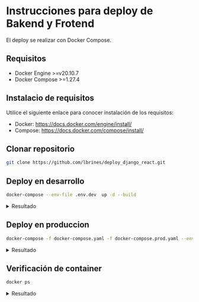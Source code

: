 # Instrucciones para deploy de Bakend y Frotend

El deploy se realizar con Docker Compose.

## Requisitos

* Docker Engine >=v20.10.7
* Docker Compose >=1.27.4

## Instalacio de requisitos

Utilice el siguiente enlace para conocer instalación de los requisitos:

* Docker: <https://docs.docker.com/engine/install/>
* Compose: <https://docs.docker.com/compose/install/>

## Clonar repositorio
```bash
git clone https://github.com/lbrines/deploy_django_react.git
```

## Deploy en desarrollo

```bash
docker-compose --env-file .env.dev  up -d --build
```

<details>
  <summary>Resultado</summary>

```bash
Building backend
Step 1/8 : FROM python:3.6
---> b58bb3901b01
Step 2/8 : ENV PYTHONUNBUFFERED=1
---> Using cache
---> 7a44527d38cb
Step 3/8 : RUN apt-get update && apt-get install graphviz graphviz-dev postgresql-client -y && rm -rf /var/lib/apt/lists/*
---> Using cache
---> cdeaf9142f85
Step 4/8 : RUN pip install psycopg2 && pip install psycopg2-binary
---> Using cache
---> ba1aaa52ed0f
Step 5/8 : WORKDIR /code
---> Using cache
.
.
.
.
Starting prueba02_db_1 ... done
Starting prueba02_backend_1 ... done
Starting prueba02_frontend_1 ... done
```
</details>

## Deploy en produccion

```bash
docker-compose -f docker-compose.yaml -f docker-compose.prod.yaml --env-file .env.prod  up -d --build
```

<details>
  <summary>Resultado</summary>

```bash
.
.
.
---> d09e31a283f4
Step 5/12 : RUN npm install
---> Using cache
---> 1e459afb81d4
Step 6/12 : RUN npm run build
---> Running in e824d9b7a7bb

> frontendpublic@0.1.0 build /app
> node scripts/build.js

Creating an optimized production build..
  .
  .
  .
Creating prueba02_db_1 ... done
Creating prueba02_backend_1 ... done
Creating prueba02_frontend_1 ... done
```
</details>

## Verificación de container

```bash
docker ps
```
<details>
  <summary>Resultado</summary>

```bash
CONTAINER ID   IMAGE               COMMAND                  CREATED          STATUS          PORTS                                                                          NAMES
83eabdd1c8f9   prueba02_frontend   "/docker-entrypoint.…"   56 seconds ago   Up 54 seconds   0.0.0.0:80->80/tcp, :::80->80/tcp, 0.0.0.0:3000->3000/tcp, :::3000->3000/tcp   prueba02_frontend_1
15c594cb431a   prueba02_backend    "sh start.sh db"         56 seconds ago   Up 55 seconds   0.0.0.0:8000->8000/tcp, :::8000->8000/tcp                                      prueba02_backend_1
3346e6f6eb7a   postgres            "docker-entrypoint.s…"   57 seconds ago   Up 56 seconds   5432/tcp                                                                       prueba02_db_1
```
</details>
